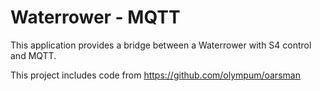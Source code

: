 # Waterrower - MQTT
This application provides a bridge between a Waterrower with S4 control and MQTT.

This project includes code from https://github.com/olympum/oarsman

